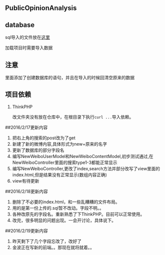 PublicOpinionAnalysis
---

## database

sql导入的文件放在[这里](https://coding.net/u/mkliu/p/PublicOpinionAnalysis/attachment)

加载项目时需要导入数据

## 注意

里面添加了创建数据库的语句，并且在导入的时候回清空原来的数据

## 项目依赖

1. ThinkPHP

    改文件夹没有放在仓库中，在根目录下执行```curl ...```导入依赖。

##2016/2/17更新内容

1. 把右上角的搜索的post改为了get
2. 新建了新的微博内容,具体形式为new+原来的名字
3. 更新了数据库的部分字段名
4. 编写NewWeiboUserModel和NewWeiboContentModel,初步测试通过,在NewWeiboController里面的搜索type1-3都能正常显示
5. 编写NewWeiboController,更改了index,search方法并部分改写了view里面的index.html,但是结果没有正常显示(数组内容正确)
6. view有待更新

##2016/2/18更新内容

1. 删除了不必要的index.html，和一些乱糟糟的文件布局。
2. 用的是第一份上传的.sql暂不改动。字段不明。。
3. 各种改原先的字段名。重新熟悉了下ThinkPHP。目前可以正常使用。
4. 改完，很多明显的问题出现。一会开讨论，具体说下。

##2016/2/19更新内容

1. 昨天剩下了几个字段忘改了，改好了
2. 金波正在写新的前端。。那现在就将就着。。
